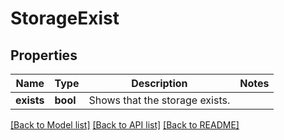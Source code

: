 # StorageExist

## Properties
Name | Type | Description | Notes
------------ | ------------- | ------------- | -------------
**exists** | **bool** | Shows that the storage exists. | 

[[Back to Model list]](../README.md#documentation-for-models) [[Back to API list]](../README.md#documentation-for-api-endpoints) [[Back to README]](../README.md)


